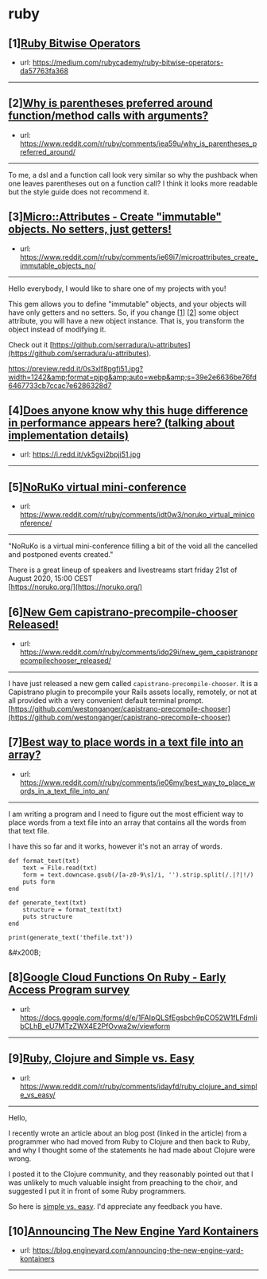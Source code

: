 # ruby
## [1][Ruby Bitwise Operators](https://www.reddit.com/r/ruby/comments/iehonr/ruby_bitwise_operators/)
- url: https://medium.com/rubycademy/ruby-bitwise-operators-da57763fa368
---

## [2][Why is parentheses preferred around function/method calls with arguments?](https://www.reddit.com/r/ruby/comments/iea59u/why_is_parentheses_preferred_around/)
- url: https://www.reddit.com/r/ruby/comments/iea59u/why_is_parentheses_preferred_around/
---
To me, a dsl and a function call look very similar so why the pushback when one leaves parentheses out on a function call? I think it looks more readable but the style guide does not recommend it.
## [3][Micro::Attributes - Create "immutable" objects. No setters, just getters!](https://www.reddit.com/r/ruby/comments/ie69i7/microattributes_create_immutable_objects_no/)
- url: https://www.reddit.com/r/ruby/comments/ie69i7/microattributes_create_immutable_objects_no/
---
Hello everybody, I would like to share one of my projects with you!

This gem allows you to define "immutable" objects, and your objects will have only getters and no setters. So, if you change \[[1](https://github.com/serradura/u-attributes#with_attribute)\] \[[2](https://github.com/serradura/u-attributes#with_attributes)\] some object attribute, you will have a new object instance. That is, you transform the object instead of modifying it. 

Check out it [https://github.com/serradura/u-attributes](https://github.com/serradura/u-attributes).

https://preview.redd.it/0s3xlf8pgfi51.jpg?width=1242&amp;format=pjpg&amp;auto=webp&amp;s=39e2e6636be76fd6467733cb7ccac7e6286328d7
## [4][Does anyone know why this huge difference in performance appears here? (talking about implementation details)](https://www.reddit.com/r/ruby/comments/iehdhx/does_anyone_know_why_this_huge_difference_in/)
- url: https://i.redd.it/vk5gvi2bpji51.jpg
---

## [5][NoRuKo virtual mini-conference](https://www.reddit.com/r/ruby/comments/idt0w3/noruko_virtual_miniconference/)
- url: https://www.reddit.com/r/ruby/comments/idt0w3/noruko_virtual_miniconference/
---
"NoRuKo is a virtual mini-conference filling a bit of the void all the cancelled and postponed events created."

There is a great lineup of speakers and livestreams start friday 21st of August 2020, 15:00 CEST  
[https://noruko.org/](https://noruko.org/)
## [6][New Gem capistrano-precompile-chooser Released!](https://www.reddit.com/r/ruby/comments/idq29i/new_gem_capistranoprecompilechooser_released/)
- url: https://www.reddit.com/r/ruby/comments/idq29i/new_gem_capistranoprecompilechooser_released/
---
I have just released a new gem called `capistrano-precompile-chooser`. It is a Capistrano plugin to precompile your Rails assets locally, remotely, or not at all provided with a very convenient default terminal prompt. [https://github.com/westonganger/capistrano-precompile-chooser](https://github.com/westonganger/capistrano-precompile-chooser)
## [7][Best way to place words in a text file into an array?](https://www.reddit.com/r/ruby/comments/ie06my/best_way_to_place_words_in_a_text_file_into_an/)
- url: https://www.reddit.com/r/ruby/comments/ie06my/best_way_to_place_words_in_a_text_file_into_an/
---
I am writing a program and I need to figure out the most efficient way to place words from a text file into an array that contains all the words from that text file.

I have this so far and it works, however it's not an array of words.

    def format_text(txt)
        text = File.read(txt)   
        form = text.downcase.gsub(/[a-z0-9\s]/i, '').strip.split(/.|?|!/) 
        puts form 
    end
    
    def generate_text(txt)     
        structure = format_text(txt)
        puts structure
    end
    
    print(generate_text('thefile.txt'))

&amp;#x200B;
## [8][Google Cloud Functions On Ruby - Early Access Program survey](https://www.reddit.com/r/ruby/comments/idhs4l/google_cloud_functions_on_ruby_early_access/)
- url: https://docs.google.com/forms/d/e/1FAIpQLSfEgsbch9pCO52W1fLFdmIibCLhB_eU7MTzZWX4E2PfOvwa2w/viewform
---

## [9][Ruby, Clojure and Simple vs. Easy](https://www.reddit.com/r/ruby/comments/idayfd/ruby_clojure_and_simple_vs_easy/)
- url: https://www.reddit.com/r/ruby/comments/idayfd/ruby_clojure_and_simple_vs_easy/
---
Hello,

I recently wrote an article about an blog post (linked in the article) from a programmer who had moved from Ruby to Clojure and then back to Ruby, and why I thought some of the statements he had made about Clojure were wrong.

I posted it to the Clojure community, and they reasonably pointed out that I was unlikely to much valuable insight from preaching to the choir, and suggested I put it in front of some Ruby programmers. 

So here is [simple vs. easy](https://redpenguin101.github.io/posts/2020_08_18_simplevseasy.html). I'd appreciate any feedback you have.
## [10][Announcing The New Engine Yard Kontainers](https://www.reddit.com/r/ruby/comments/idf06l/announcing_the_new_engine_yard_kontainers/)
- url: https://blog.engineyard.com/announcing-the-new-engine-yard-kontainers
---

